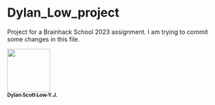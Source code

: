 # Dylan_Low_project
Project for a Brainhack School 2023 assignment. I am trying to commit some changes in this file.

<a href="https://github.com/dylanscottlow">
<img src="https://github.com/dylanscottlow.png" width="100px;" alt=""/>
<br /><sub><b>Dylan Scott Low Y.J.</b></sub>
</a>
